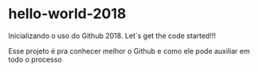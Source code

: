 # hello-world-2018
Inicializando o uso do Github 2018. Let´s get the code started!!!

Esse projeto é pra conhecer melhor o Github e como ele pode auxiliar em todo o processo 
